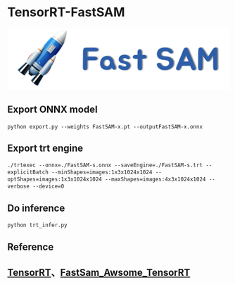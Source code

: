 # TensorRT-FastSAM
![](assets/logo.png)
## Export ONNX model
```sheel
python export.py --weights FastSAM-x.pt --outputFastSAM-x.onnx
```
## Export trt engine
```sheel
./trtexec --onnx=./FastSAM-s.onnx --saveEngine=./FastSAM-s.trt --explicitBatch --minShapes=images:1x3x1024x1024 --optShapes=images:1x3x1024x1024 --maxShapes=images:4x3x1024x1024 --verbose --device=0
```
## Do inference

```sheel
python trt_infer.py
```

## Reference

## [TensorRT](https://github.com/NVIDIA/TensorRT)、[FastSam_Awsome_TensorRT](https://github.com/ChuRuaNh0/FastSam_Awsome_TensorRT)
